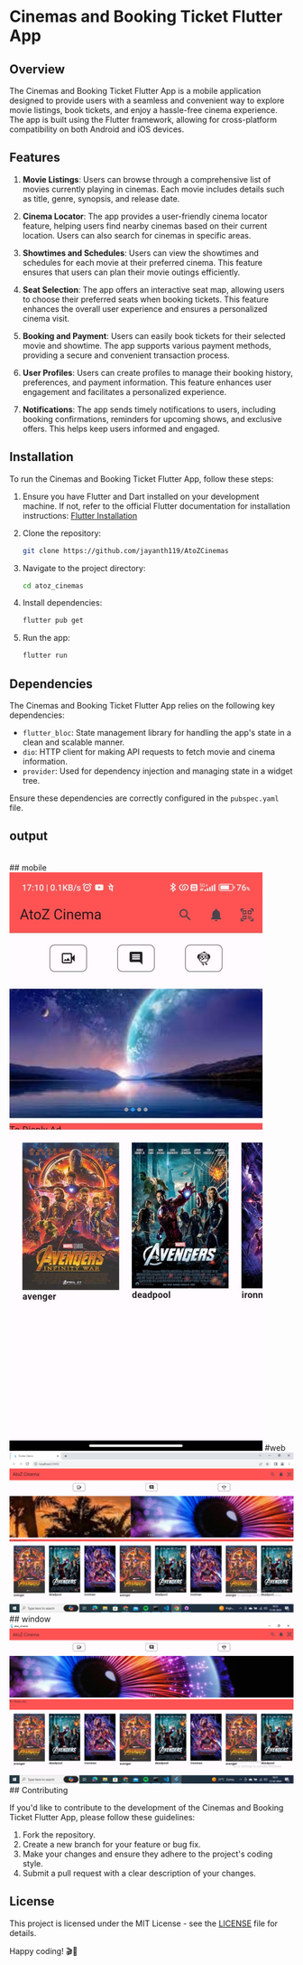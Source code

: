 # Cinemas and Booking Ticket Flutter App

## Overview

The Cinemas and Booking Ticket Flutter App is a mobile application designed to provide users with a seamless and convenient way to explore movie listings, book tickets, and enjoy a hassle-free cinema experience. The app is built using the Flutter framework, allowing for cross-platform compatibility on both Android and iOS devices.

## Features

1. **Movie Listings**: Users can browse through a comprehensive list of movies currently playing in cinemas. Each movie includes details such as title, genre, synopsis, and release date.

2. **Cinema Locator**: The app provides a user-friendly cinema locator feature, helping users find nearby cinemas based on their current location. Users can also search for cinemas in specific areas.

3. **Showtimes and Schedules**: Users can view the showtimes and schedules for each movie at their preferred cinema. This feature ensures that users can plan their movie outings efficiently.

4. **Seat Selection**: The app offers an interactive seat map, allowing users to choose their preferred seats when booking tickets. This feature enhances the overall user experience and ensures a personalized cinema visit.

5. **Booking and Payment**: Users can easily book tickets for their selected movie and showtime. The app supports various payment methods, providing a secure and convenient transaction process.

6. **User Profiles**: Users can create profiles to manage their booking history, preferences, and payment information. This feature enhances user engagement and facilitates a personalized experience.

7. **Notifications**: The app sends timely notifications to users, including booking confirmations, reminders for upcoming shows, and exclusive offers. This helps keep users informed and engaged.

## Installation

To run the Cinemas and Booking Ticket Flutter App, follow these steps:

1. Ensure you have Flutter and Dart installed on your development machine. If not, refer to the official Flutter documentation for installation instructions: [Flutter Installation](https://flutter.dev/docs/get-started/install)

2. Clone the repository:

   ```bash
   git clone https://github.com/jayanth119/AtoZCinemas
   ```

3. Navigate to the project directory:

   ```bash
   cd atoz_cinemas
   ```

4. Install dependencies:

   ```bash
   flutter pub get
   ```

5. Run the app:

   ```bash
   flutter run
   ```

## Dependencies

The Cinemas and Booking Ticket Flutter App relies on the following key dependencies:

- `flutter_bloc`: State management library for handling the app's state in a clean and scalable manner.
- `dio`: HTTP client for making API requests to fetch movie and cinema information.
- `provider`: Used for dependency injection and managing state in a widget tree.

Ensure these dependencies are correctly configured in the `pubspec.yaml` file.
<!--
## API Integration

The app integrates with a backend service to fetch movie listings, cinema details, and handle booking transactions. Update the `api_config.dart` file with the appropriate API endpoints and keys.

```dart
class ApiConfig {
  static const String baseUrl = 'https://api.example.com';
  static const String moviesEndpoint = '/movies';
  static const String cinemasEndpoint = '/cinemas';
  // Add more endpoints as needed
}
```
-->   
## output 
<br>
## mobile 
<img src="https://github.com/jayanth119/AtoZCinemas/blob/main/photo/mobile.jpeg"/>
#web 
<img src="https://github.com/jayanth119/AtoZCinemas/blob/main/photo/web.png"/>
## window 
<img src="https://github.com/jayanth119/AtoZCinemas/blob/main/photo/window.png"/>
## Contributing

If you'd like to contribute to the development of the Cinemas and Booking Ticket Flutter App, please follow these guidelines:

1. Fork the repository.
2. Create a new branch for your feature or bug fix.
3. Make your changes and ensure they adhere to the project's coding style.
4. Submit a pull request with a clear description of your changes.

## License

This project is licensed under the MIT License - see the [LICENSE](LICENSE) file for details.

Happy coding! 🎬🍿

